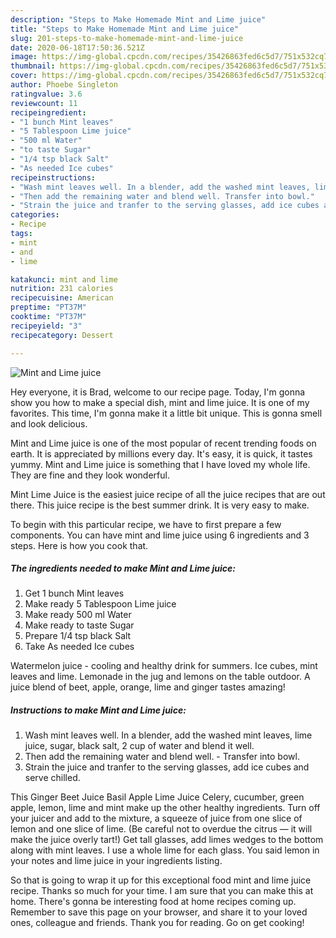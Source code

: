 ```yaml
---
description: "Steps to Make Homemade Mint and Lime juice"
title: "Steps to Make Homemade Mint and Lime juice"
slug: 201-steps-to-make-homemade-mint-and-lime-juice
date: 2020-06-18T17:50:36.521Z
image: https://img-global.cpcdn.com/recipes/35426863fed6c5d7/751x532cq70/mint-and-lime-juice-recipe-main-photo.jpg
thumbnail: https://img-global.cpcdn.com/recipes/35426863fed6c5d7/751x532cq70/mint-and-lime-juice-recipe-main-photo.jpg
cover: https://img-global.cpcdn.com/recipes/35426863fed6c5d7/751x532cq70/mint-and-lime-juice-recipe-main-photo.jpg
author: Phoebe Singleton
ratingvalue: 3.6
reviewcount: 11
recipeingredient:
- "1 bunch Mint leaves"
- "5 Tablespoon Lime juice"
- "500 ml Water"
- "to taste Sugar"
- "1/4 tsp black Salt"
- "As needed Ice cubes"
recipeinstructions:
- "Wash mint leaves well. In a blender, add the washed mint leaves, lime juice, sugar, black salt, 2 cup of water and blend it well."
- "Then add the remaining water and blend well. Transfer into bowl."
- "Strain the juice and tranfer to the serving glasses, add ice cubes and serve chilled."
categories:
- Recipe
tags:
- mint
- and
- lime

katakunci: mint and lime 
nutrition: 231 calories
recipecuisine: American
preptime: "PT37M"
cooktime: "PT37M"
recipeyield: "3"
recipecategory: Dessert

---
```



![Mint and Lime juice](https://img-global.cpcdn.com/recipes/35426863fed6c5d7/751x532cq70/mint-and-lime-juice-recipe-main-photo.jpg)

Hey everyone, it is Brad, welcome to our recipe page. Today, I'm gonna show you how to make a special dish, mint and lime juice. It is one of my favorites. This time, I'm gonna make it a little bit unique. This is gonna smell and look delicious.

Mint and Lime juice is one of the most popular of recent trending foods on earth. It is appreciated by millions every day. It's easy, it is quick, it tastes yummy. Mint and Lime juice is something that I have loved my whole life. They are fine and they look wonderful.

Mint Lime Juice is the easiest juice recipe of all the juice recipes that are out there. This juice recipe is the best summer drink. It is very easy to make.


To begin with this particular recipe, we have to first prepare a few components. You can have mint and lime juice using 6 ingredients and 3 steps. Here is how you cook that.

<!--inarticleads1-->

##### The ingredients needed to make Mint and Lime juice:

1. Get 1 bunch Mint leaves
1. Make ready 5 Tablespoon Lime juice
1. Make ready 500 ml Water
1. Make ready to taste Sugar
1. Prepare 1/4 tsp black Salt
1. Take As needed Ice cubes


Watermelon juice - cooling and healthy drink for summers. Ice cubes, mint leaves and lime. Lemonade in the jug and lemons on the table outdoor. A juice blend of beet, apple, orange, lime and ginger tastes amazing! 

<!--inarticleads2-->

##### Instructions to make Mint and Lime juice:

1. Wash mint leaves well. In a blender, add the washed mint leaves, lime juice, sugar, black salt, 2 cup of water and blend it well.
1. Then add the remaining water and blend well. - Transfer into bowl.
1. Strain the juice and tranfer to the serving glasses, add ice cubes and serve chilled.


This Ginger Beet Juice Basil Apple Lime Juice Celery, cucumber, green apple, lemon, lime and mint make up the other healthy ingredients. Turn off your juicer and add to the mixture, a squeeze of juice from one slice of lemon and one slice of lime. (Be careful not to overdue the citrus — it will make the juice overly tart!) Get tall glasses, add limes wedges to the bottom along with mint leaves. I use a whole lime for each glass. You said lemon in your notes and lime juice in your ingredients listing. 

So that is going to wrap it up for this exceptional food mint and lime juice recipe. Thanks so much for your time. I am sure that you can make this at home. There's gonna be interesting food at home recipes coming up. Remember to save this page on your browser, and share it to your loved ones, colleague and friends. Thank you for reading. Go on get cooking!
